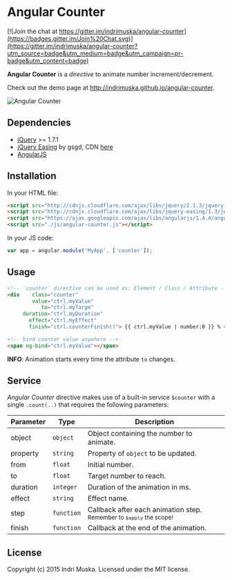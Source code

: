 # Angular Counter

[![Join the chat at https://gitter.im/indrimuska/angular-counter](https://badges.gitter.im/Join%20Chat.svg)](https://gitter.im/indrimuska/angular-counter?utm_source=badge&utm_medium=badge&utm_campaign=pr-badge&utm_content=badge)

**Angular Counter** is a *directive* to animate number increment/decrement.

Check out the demo page at http://indrimuska.github.io/angular-counter.

![Angular Counter](http://indrimuska.github.io/angular-counter/img/angular-counter.gif)

## Dependencies

* [jQuery](https://jquery.com/) >= 1.7.1
* [jQuery Easing](http://gsgd.co.uk/sandbox/jquery/easing/) by gsgd, CDN [here](http://cdnjs.cloudflare.com/ajax/libs/jquery-easing/1.3/jquery.easing.min.js)
* [AngularJS](https://angularjs.org/)

## Installation

In your HTML file:

```html
<script src="http://cdnjs.cloudflare.com/ajax/libs/jquery/2.1.3/jquery.min.js"></script>
<script src="http://cdnjs.cloudflare.com/ajax/libs/jquery-easing/1.3/jquery.easing.min.js"></script>
<script src="https://ajax.googleapis.com/ajax/libs/angularjs/1.4.4/angular.js"></script>
<script src="./js/angular-counter.js"></script>
```

In your JS code:
```js
var app = angular.module('MyApp', ['counter']);
```

## Usage

```html
<!-- `counter` directive can be used as: Element / Class / Attribute -->
<div    class="counter"
        value="ctrl.myValue"
           to="ctrl.myTarge"
     duration="ctrl.myDuration"
       effect="ctrl.myEffect"
       finish="ctrl.counterFinish()"> {{ ctrl.myValue | number:0 }} % </div>

<!-- bind counter value anywhere -->
<span ng-bind="ctrl.myValue"></span>
```
**INFO**: Animation starts every time the attribute `to` changes.

## Service

*Angular Counter* directive makes use of a built-in service `$counter` with a single `.count(..)` that requires the following parameters:

Parameter | Type | Description
---|---|---
object | `object` | Object containing the number to animate.
property | `string` | Property of `object` to be updated.
from | `float` | Initial number.
to | `float` | Target number to reach.
duration | `integer` | Duration of the animation in ms.
effect | `string` | Effect name.
step | `function` | Callback after each animation step.<br><small>Remember to `$apply` the scope!</small>
finish | `function` | Callback at the end of the animation.

## License
Copyright (c) 2015 Indri Muska. Licensed under the MIT license.